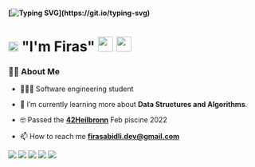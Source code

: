 #### [![Typing SVG](https://readme-typing-svg.herokuapp.com?font=koulen&duration=9000&color=82C39E&width=450&height=80&lines=hey+you!%2C+Can+you+fail+better+?)](https://git.io/typing-svg)
<h1 ><img src="https://raw.githubusercontent.com/MartinHeinz/MartinHeinz/master/wave.gif" height= "20px "width="20px"> "I'm Firas" <a  href = "https://www.linkedin.com/in/firas-abidli-422148226/"><img src="https://img.icons8.com/fluent/48/000000/linkedin.png" width="30" height="30"/></a>
<a  href = "https://discord.com/users/858015948941164554"><img src="https://img.icons8.com/fluent/48/000000/discord.png" width="30" height="30"/></a>
</h1>

### 🙋‍♂️ About Me
- 👩🏼‍💻 Software engineering student 

- 🌱 I’m currently learning more about **Data Structures and Algorithms**.

- 🤓 Passed the <a target="_blank" href="https://www.42heilbronn.de/en/">**42Heilbronn**</a> Feb piscine 2022
    
- 📫 How to reach me **firasabidli.dev@gmail.com**

  
<img src="https://img.shields.io/badge/-C-4484FB?style=flat&logo=C&logoColor=4484FB&labelColor=282828"> <img src="https://img.shields.io/badge/-Git-FA5C1C?style=flat&logo=Git&logoColor=FA5C1C&labelColor=282828"> <img src="https://img.shields.io/badge/-Bash-000000?style=flat&logo=gnubash&logoColor=FFFFFF&labelColor=282828"> <img src="https://img.shields.io/badge/-Notion-FFFFFF?style=flat&logo=Notion&logoColor=FFFFFF&labelColor=282828"> <img src="https://img.shields.io/badge/-Spotify-3CE36A?style=flat&logo=Spotify&logoColor=3CE36A&labelColor=282828"> 
